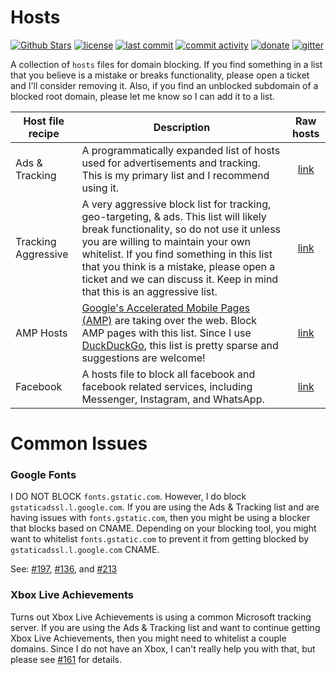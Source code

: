 # Hosts

[![Github Stars](https://img.shields.io/github/stars/lightswitch05/hosts)](https://github.com/lightswitch05/hosts)
[![license](https://img.shields.io/github/license/lightswitch05/hosts.svg)](https://github.com/lightswitch05/hosts/blob/master/LICENSE)
[![last commit](https://img.shields.io/github/last-commit/lightswitch05/hosts.svg)](https://github.com/lightswitch05/hosts/commits/master)
[![commit activity](https://img.shields.io/github/commit-activity/y/lightswitch05/hosts.svg)](https://github.com/lightswitch05/hosts/commits/master)
[![donate](https://img.shields.io/badge/Donate-EFF-orange.svg)](https://supporters.eff.org/donate)
[![gitter](https://img.shields.io/gitter/room/lightswitch05/hosts.svg)](https://gitter.im/lightswitch05/hosts)

A collection of `hosts` files for domain blocking. If you find something in a list that you believe is a mistake or breaks functionality, please open a ticket and I'll consider removing it. Also, if you find an unblocked subdomain of a blocked root domain, please let me know so I can add it to a list.

Host file recipe | Description | Raw hosts
---------------- | ----------- |:---------:
Ads & Tracking | A programmatically expanded list of hosts used for advertisements and tracking. This is my primary list and I recommend using it. | [link](https://www.github.developerdan.com/hosts/lists/ads-and-tracking-extended.txt)
Tracking Aggressive | A very aggressive block list for tracking, geo-targeting, & ads. This list will likely break functionality, so do not use it unless you are willing to maintain your own whitelist. If you find something in this list that you think is a mistake, please open a ticket and we can discuss it. Keep in mind that this is an aggressive list. | [link](https://www.github.developerdan.com/hosts/lists/tracking-aggressive-extended.txt)
AMP Hosts | [Google's Accelerated Mobile Pages (AMP)](https://www.theregister.co.uk/2017/05/19/open_source_insider_google_amp_bad_bad_bad/) are taking over the web. Block AMP pages with this list. Since I use [DuckDuckGo](https://duckduckgo.com/), this list is pretty sparse and suggestions are welcome! | [link](https://www.github.developerdan.com/hosts/lists/amp-hosts-extended.txt)
Facebook | A hosts file to block all facebook and facebook related services, including Messenger, Instagram, and WhatsApp. | [link](https://www.github.developerdan.com/hosts/lists/facebook-extended.txt)


# Common Issues

### Google Fonts

I DO NOT BLOCK `fonts.gstatic.com`. However, I do block `gstaticadssl.l.google.com`. If you are using the Ads & Tracking list and are having issues with `fonts.gstatic.com`, then you might be using a blocker that blocks based on CNAME. Depending on your blocking tool, you might want to whitelist `fonts.gstatic.com` to prevent it from getting blocked by `gstaticadssl.l.google.com` CNAME.

See: [#197](https://github.com/lightswitch05/hosts/issues/197), [#136](https://github.com/lightswitch05/hosts/issues/136), and [#213](https://github.com/lightswitch05/hosts/issues/213)

### Xbox Live Achievements

Turns out Xbox Live Achievements is using a common Microsoft tracking server. If you are using the Ads & Tracking list and want to continue getting Xbox Live Achievements, then you might need to whitelist a couple domains. Since I do not have an Xbox, I can't really help you with that, but please see [#161](https://github.com/lightswitch05/hosts/issues/161) for details.
